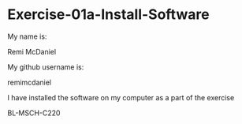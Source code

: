 # Exercise-01a-Install-Software
My name is:

Remi McDaniel

My github username is:

remimcdaniel

I have installed the software on my computer as a part of the exercise

BL-MSCH-C220
